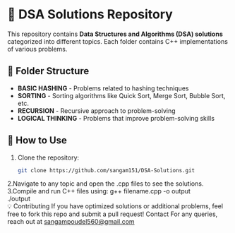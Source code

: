# 🚀 DSA Solutions Repository  

This repository contains **Data Structures and Algorithms (DSA) solutions** categorized into different topics. Each folder contains C++ implementations of various problems.  

## 📂 **Folder Structure**  

- **BASIC HASHING** - Problems related to hashing techniques  
- **SORTING** - Sorting algorithms like Quick Sort, Merge Sort, Bubble Sort, etc.  
- **RECURSION** - Recursive approach to problem-solving  
- **LOGICAL THINKING** - Problems that improve problem-solving skills  

## 🔧 **How to Use**  

1. Clone the repository:  
   ```bash
   git clone https://github.com/sangam151/DSA-Solutions.git
2.Navigate to any topic and open the .cpp files to see the solutions.
3.Compile and run C++ files using:
g++ filename.cpp -o output  
./output  
💡 Contributing
If you have optimized solutions or additional problems, feel free to fork this repo and submit a pull request!
Contact
For any queries, reach out at sangampoudel560@gmail.com

